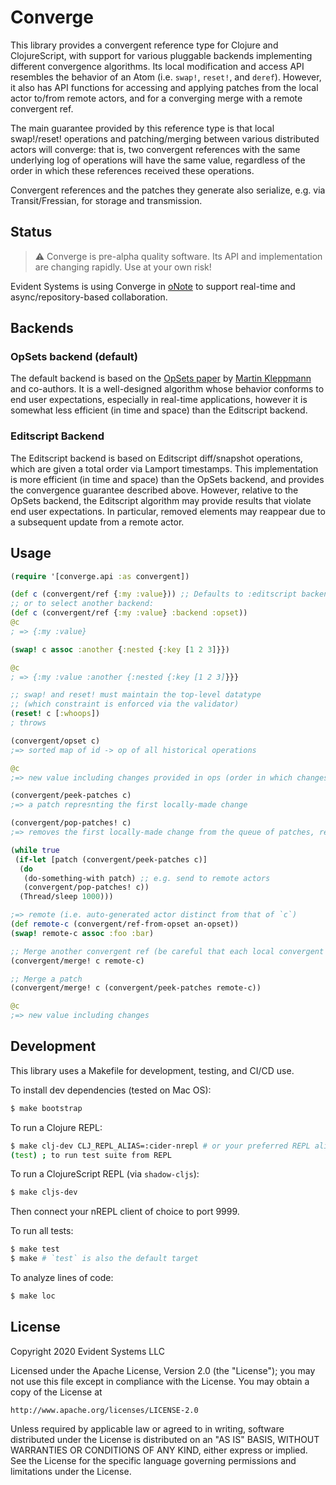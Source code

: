 # Converge

This library provides a convergent reference type for Clojure and
ClojureScript, with support for various pluggable backends
implementing different convergence algorithms. Its local modification
and access API resembles the behavior of an Atom (i.e. `swap!`,
`reset!`, and `deref`).  However, it also has API functions for
accessing and applying patches from the local actor to/from remote
actors, and for a converging merge with a remote convergent ref.

The main guarantee provided by this reference type is that local
swap!/reset! operations and patching/merging between various
distributed actors will converge: that is, two convergent references
with the same underlying log of operations will have the same value,
regardless of the order in which these references received these
operations.

Convergent references and the patches they generate also serialize,
e.g. via Transit/Fressian, for storage and transmission.

## Status

> :warning: Converge is pre-alpha quality software. Its API and implementation are
changing rapidly. Use at your own risk!

Evident Systems is using Converge in [oNote](https://onote.com) to
support real-time and async/repository-based collaboration.

## Backends

### OpSets backend (default)

The default backend is based on the [OpSets
paper](https://arxiv.org/pdf/1805.04263.pdf) by [Martin
Kleppmann](https://github.com/ept) and co-authors.  It is a
well-designed algorithm whose behavior conforms to end user
expectations, especially in real-time applications, however it is
somewhat less efficient (in time and space) than the Editscript
backend.

### Editscript Backend

The Editscript backend is based on Editscript diff/snapshot operations,
which are given a total order via Lamport timestamps.  This
implementation is more efficient (in time and space) than the OpSets
backend, and provides the convergence guarantee described above.
However, relative to the OpSets backend, the Editscript algorithm may
provide results that violate end user expectations.  In particular,
removed elements may reappear due to a subsequent update from a remote
actor.

## Usage

``` clj
(require '[converge.api :as convergent])

(def c (convergent/ref {:my :value})) ;; Defaults to :editscript backend
;; or to select another backend:
(def c (convergent/ref {:my :value} :backend :opset))
@c
; => {:my :value}

(swap! c assoc :another {:nested {:key [1 2 3]}})

@c
; => {:my :value :another {:nested {:key [1 2 3]}}}

;; swap! and reset! must maintain the top-level datatype
;; (which constraint is enforced via the validator)
(reset! c [:whoops])
; throws

(convergent/opset c)
;=> sorted map of id -> op of all historical operations

@c
;=> new value including changes provided in ops (order in which changes applied doesn't matter)

(convergent/peek-patches c)
;=> a patch represnting the first locally-made change

(convergent/pop-patches! c)
;=> removes the first locally-made change from the queue of patches, returning the new queue

(while true
 (if-let [patch (convergent/peek-patches c)]
  (do
   (do-something-with patch) ;; e.g. send to remote actors
   (convergent/pop-patches! c))
  (Thread/sleep 1000)))

;=> remote (i.e. auto-generated actor distinct from that of `c`)
(def remote-c (convergent/ref-from-opset an-opset))
(swap! remote-c assoc :foo :bar)

;; Merge another convergent ref (be careful that each local convergent ref has a unique actor!)
(convergent/merge! c remote-c)

;; Merge a patch
(convergent/merge! c (convergent/peek-patches remote-c))

@c
;=> new value including changes
```

## Development

This library uses a Makefile for development, testing, and CI/CD use.

To install dev dependencies (tested on Mac OS):

``` bash
$ make bootstrap
```

To run a Clojure REPL:

``` bash
$ make clj-dev CLJ_REPL_ALIAS=:cider-nrepl # or your preferred REPL alias
(test) ; to run test suite from REPL
```

To run a ClojureScript REPL (via `shadow-cljs`):

``` bash
$ make cljs-dev
```

Then connect your nREPL client of choice to port 9999.

To run all tests:

``` bash
$ make test
$ make # `test` is also the default target
```

To analyze lines of code:

``` bash
$ make loc
```

## License

Copyright 2020 Evident Systems LLC

Licensed under the Apache License, Version 2.0 (the "License");
you may not use this file except in compliance with the License.
You may obtain a copy of the License at

    http://www.apache.org/licenses/LICENSE-2.0

Unless required by applicable law or agreed to in writing, software
distributed under the License is distributed on an "AS IS" BASIS,
WITHOUT WARRANTIES OR CONDITIONS OF ANY KIND, either express or implied.
See the License for the specific language governing permissions and
limitations under the License.
